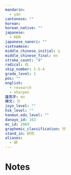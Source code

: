 ```yaml
---
mandarin:
  - yán
cantonese: ""
korean:
korean_native: ""
japanese:
  - KEN
japanese_nanori: ""
vietnamese:
middle_chinese_initial: ŋ
middle_chinese_final: en
stroke_count: "9"
radical: 石
skip_number: 1-5-4
grade_level: 1
pos: ""
english:
  - research
  - sharpen
羅馬字: en
韓文: 언
joyo_level: ""
hsk_level: ""
hanmun_edu_level: ""
danayo_id: 163
mc_id: 2969
graphemic_classification: 幵
stand_in: 研究
aliases:
  - 硏
---
```


# Notes
